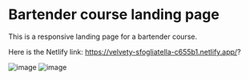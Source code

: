 # Bartender course landing page

This is a responsive landing page for a bartender course.

Here is the Netlify link: https://velvety-sfogliatella-c655b1.netlify.app/?

![image](https://github.com/YanSouzaBr/bartender-course-landing-page/assets/129466666/1d4082fc-c900-4397-8e04-0e50c1486d1d) ![image](https://github.com/YanSouzaBr/bartender-course-landing-page/assets/129466666/6c262a76-8954-4c6a-adb6-ce14c5fab63a)
